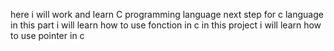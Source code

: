 here i will work and learn C programming language
next step for c language
in this part i will learn how to use fonction in c
in this project i will learn how to use pointer in c 
